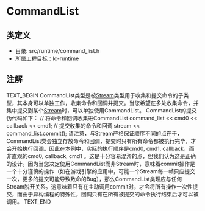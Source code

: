 # CommandList

## 类定义
* 目录: src/runtime/command_list.h
* 所属工程目标：lc-runtime

## 注解
TEXT_BEGIN
CommandList类型是被[Stream](stream.md)类型用于收集和提交命令的子类型，其本身可以单独工作，收集命令和回调并提交。当您希望在多处收集命令，并集中提交到某个[Stream](stream.md)时，可以单独使用CommandList。
CommandList的提交伪代码如下：
// 将命令和回调收集进CommandList
command_list << cmd0 << callback << cmd1;
// 提交收集的命令和回调
stream << command_list.commit();
请注意，与Stream严格保证顺序不同的点在于，CommandList类会独立存放命令和回调，提交时只有所有命令都被执行完毕，才会开始执行回调。因此在本例中，实际的执行顺序是cmd0, cmd1, callback，而非直观的cmd0, callback, cmd1 。这是十分容易混淆的点，但我们认为这是正确的设计。因为当您决定使用CommandList而非Stream时，意味着commit操作是一个十分谨慎的操作（如在游戏引擎的应用中，可能一个Stream每一帧只应提交一次，更多的提交可能导致致命的Bug），那么CommandList类理应与任何Stream脱开关系。这意味着只有在主动调用commit时，才会将所有操作一次性提交，而由于异构编程的特殊性，回调只有在所有被提交的命令执行结束后才可以被调用。
TEXT_END